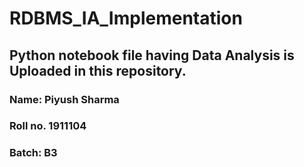 # RDBMS_IA_Implementation
## Python notebook file having Data Analysis is Uploaded in this repository.
### Name: Piyush Sharma
### Roll no. 1911104
### Batch: B3
